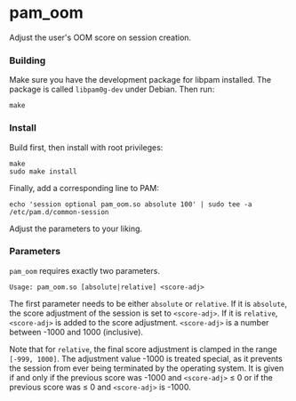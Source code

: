 # pam_oom

Adjust the user's OOM score on session creation.

### Building

Make sure you have the development package for libpam installed. The package is called `libpam0g-dev` under Debian. Then run:
```shell
make
```

### Install

Build first, then install with root privileges:
```shell
make
sudo make install
```

Finally, add a corresponding line to PAM:
```shell
echo 'session optional pam_oom.so absolute 100' | sudo tee -a /etc/pam.d/common-session
```
Adjust the parameters to your liking.

### Parameters

`pam_oom` requires exactly two parameters.
```text
Usage: pam_oom.so [absolute|relative] <score-adj>
```
The first parameter needs to be either `absolute` or `relative`.
If it is `absolute`, the score adjustment of the session is set to `<score-adj>`.
If it is `relative`, `<score-adj>` is added to the score adjustment.
`<score-adj>` is a number between -1000 and 1000 (inclusive).

Note that for `relative`, the final score adjustment is clamped in the range `[-999, 1000]`.
The adjustment value -1000 is treated special, as it prevents the session from ever being terminated by the operating system.
It is given if and only if the previous score was -1000 and `<score-adj>` &leq; 0 or if the previous score was &leq; 0 and `<score-adj>` is -1000.
